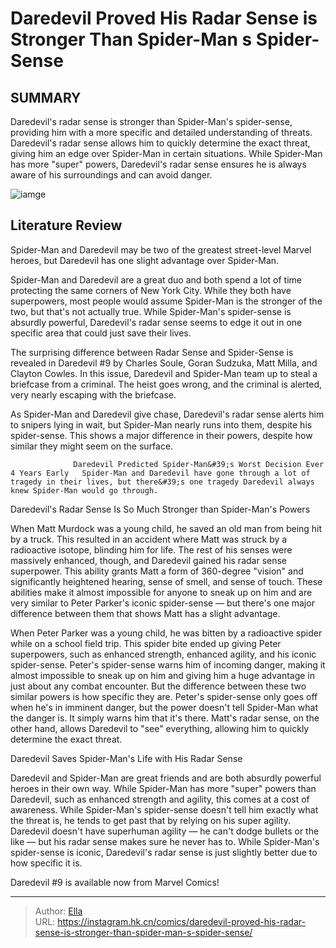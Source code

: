 # Daredevil Proved His Radar Sense is Stronger Than Spider-Man s Spider-Sense


## SUMMARY 



  Daredevil&#39;s radar sense is stronger than Spider-Man&#39;s spider-sense, providing him with a more specific and detailed understanding of threats.   Daredevil&#39;s radar sense allows him to quickly determine the exact threat, giving him an edge over Spider-Man in certain situations.   While Spider-Man has more &#34;super&#34; powers, Daredevil&#39;s radar sense ensures he is always aware of his surroundings and can avoid danger.  

![iamge](https://static1.srcdn.com/wordpress/wp-content/uploads/2023/09/daredevil-and-spider-man-in-marvel-comics.png)

## Literature Review

Spider-Man and Daredevil may be two of the greatest street-level Marvel heroes, but Daredevil has one slight advantage over Spider-Man.




Spider-Man and Daredevil are a great duo and both spend a lot of time protecting the same corners of New York City. While they both have superpowers, most people would assume Spider-Man is the stronger of the two, but that&#39;s not actually true. While Spider-Man&#39;s spider-sense is absurdly powerful, Daredevil&#39;s radar sense seems to edge it out in one specific area that could just save their lives.




The surprising difference between Radar Sense and Spider-Sense is revealed in Daredevil #9 by Charles Soule, Goran Sudzuka, Matt Milla, and Clayton Cowles. In this issue, Daredevil and Spider-Man team up to steal a briefcase from a criminal. The heist goes wrong, and the criminal is alerted, very nearly escaping with the briefcase.



          

As Spider-Man and Daredevil give chase, Daredevil&#39;s radar sense alerts him to snipers lying in wait, but Spider-Man nearly runs into them, despite his spider-sense. This shows a major difference in their powers, despite how similar they might seem on the surface.

                  Daredevil Predicted Spider-Man&#39;s Worst Decision Ever 4 Years Early   Spider-Man and Daredevil have gone through a lot of tragedy in their lives, but there&#39;s one tragedy Daredevil always knew Spider-Man would go through.   





 Daredevil&#39;s Radar Sense Is So Much Stronger than Spider-Man&#39;s Powers 


          

When Matt Murdock was a young child, he saved an old man from being hit by a truck. This resulted in an accident where Matt was struck by a radioactive isotope, blinding him for life. The rest of his senses were massively enhanced, though, and Daredevil gained his radar sense superpower. This ability grants Matt a form of 360-degree &#34;vision&#34; and significantly heightened hearing, sense of smell, and sense of touch. These abilities make it almost impossible for anyone to sneak up on him and are very similar to Peter Parker&#39;s iconic spider-sense — but there&#39;s one major difference between them that shows Matt has a slight advantage.

When Peter Parker was a young child, he was bitten by a radioactive spider while on a school field trip. This spider bite ended up giving Peter superpowers, such as enhanced strength, enhanced agility, and his iconic spider-sense. Peter&#39;s spider-sense warns him of incoming danger, making it almost impossible to sneak up on him and giving him a huge advantage in just about any combat encounter. But the difference between these two similar powers is how specific they are. Peter&#39;s spider-sense only goes off when he&#39;s in imminent danger, but the power doesn&#39;t tell Spider-Man what the danger is. It simply warns him that it&#39;s there. Matt&#39;s radar sense, on the other hand, allows Daredevil to &#34;see&#34; everything, allowing him to quickly determine the exact threat.






 Daredevil Saves Spider-Man&#39;s Life with His Radar Sense 


          

Daredevil and Spider-Man are great friends and are both absurdly powerful heroes in their own way. While Spider-Man has more &#34;super&#34; powers than Daredevil, such as enhanced strength and agility, this comes at a cost of awareness. While Spider-Man&#39;s spider-sense doesn&#39;t tell him exactly what the threat is, he tends to get past that by relying on his super agility. Daredevil doesn&#39;t have superhuman agility — he can&#39;t dodge bullets or the like — but his radar sense makes sure he never has to. While Spider-Man&#39;s spider-sense is iconic, Daredevil&#39;s radar sense is just slightly better due to how specific it is.

Daredevil #9 is available now from Marvel Comics!



---

> Author: [Ella](https://instagram.hk.cn/)  
> URL: https://instagram.hk.cn/comics/daredevil-proved-his-radar-sense-is-stronger-than-spider-man-s-spider-sense/  

